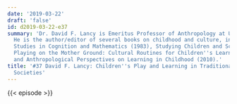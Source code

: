 ```yaml
---
date: '2019-03-22'
draft: 'false'
id: d2019-03-22-e37
summary: 'Dr. David F. Lancy is Emeritus Professor of Anthropology at Utah State University.
  He is the author/editor of several books on childhood and culture, including Cross-Cultural
  Studies in Cognition and Mathematics (1983), Studying Children and Schools (2001),
  Playing on the Mother Ground: Cultural Routines for Children''s Learning (1996)
  and Anthropological Perspectives on Learning in Childhood (2010).'
title: '#37 David F. Lancy: Children''s Play and Learning in Traditional and WEIRD
  Societies'
---
```

{{< episode >}}
